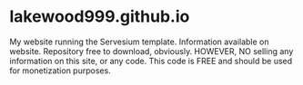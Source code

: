 # lakewood999.github.io
My website running the Servesium template.  Information available on website.  Repository free to download, obviously.  HOWEVER, NO selling any information on this site, or any code.  This code is FREE and should be used for monetization purposes.
